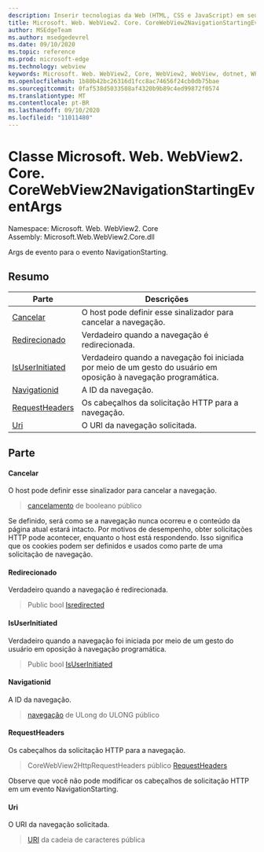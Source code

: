 ```yaml
---
description: Inserir tecnologias da Web (HTML, CSS e JavaScript) em seus aplicativos nativos com o controle WebView2 do Microsoft Edge
title: Microsoft. Web. WebView2. Core. CoreWebView2NavigationStartingEventArgs
author: MSEdgeTeam
ms.author: msedgedevrel
ms.date: 09/10/2020
ms.topic: reference
ms.prod: microsoft-edge
ms.technology: webview
keywords: Microsoft. Web. WebView2, Core, WebView2, WebView, dotnet, WPF, WinForms, app, Edge, CoreWebView2, CoreWebView2Controller, controle do navegador, Edge HTML, Microsoft. Web. WebView2. Core. CoreWebView2NavigationStartingEventArgs
ms.openlocfilehash: 1b80b42bc26316d1fcc8ac74656f24cb0db75bae
ms.sourcegitcommit: 0faf538d5033508af4320b9b89c4ed99872f0574
ms.translationtype: MT
ms.contentlocale: pt-BR
ms.lasthandoff: 09/10/2020
ms.locfileid: "11011480"
---
```

# Classe Microsoft. Web. WebView2. Core. CoreWebView2NavigationStartingEventArgs 

Namespace: Microsoft. Web. WebView2. Core \
Assembly: Microsoft.Web.WebView2.Core.dll

Args de evento para o evento NavigationStarting.

## Resumo

 Parte                        | Descrições
--------------------------------|---------------------------------------------
[Cancelar](#cancel) | O host pode definir esse sinalizador para cancelar a navegação.
[Redirecionado](#isredirected) | Verdadeiro quando a navegação é redirecionada.
[IsUserInitiated](#isuserinitiated) | Verdadeiro quando a navegação foi iniciada por meio de um gesto do usuário em oposição à navegação programática.
[Navigationid](#navigationid) | A ID da navegação.
[RequestHeaders](#requestheaders) | Os cabeçalhos da solicitação HTTP para a navegação.
[Uri](#uri) | O URI da navegação solicitada.

## Parte

#### Cancelar 

O host pode definir esse sinalizador para cancelar a navegação.

> [cancelamento](#cancel) de booleano público

Se definido, será como se a navegação nunca ocorreu e o conteúdo da página atual estará intacto. Por motivos de desempenho, obter solicitações HTTP pode acontecer, enquanto o host está respondendo. Isso significa que os cookies podem ser definidos e usados como parte de uma solicitação de navegação.

#### Redirecionado 

Verdadeiro quando a navegação é redirecionada.

> Public bool [Isredirected](#isredirected)

#### IsUserInitiated 

Verdadeiro quando a navegação foi iniciada por meio de um gesto do usuário em oposição à navegação programática.

> Public bool [IsUserInitiated](#isuserinitiated)

#### Navigationid 

A ID da navegação.

> [navegação](#navigationid) de ULong do ULONG público

#### RequestHeaders 

Os cabeçalhos da solicitação HTTP para a navegação.

> CoreWebView2HttpRequestHeaders público [RequestHeaders](#requestheaders)

Observe que você não pode modificar os cabeçalhos de solicitação HTTP em um evento NavigationStarting.

#### Uri 

O URI da navegação solicitada.

> [URI](#uri) da cadeia de caracteres pública


